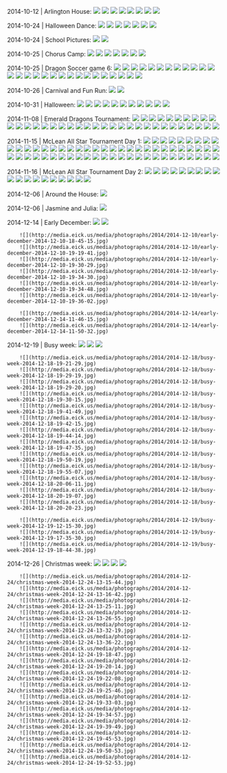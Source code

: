 
2014-10-12 | Arlington House:
		![](http://media.eick.us/media/photographs/2014/2014-10-12/arlington-house-2014-10-12-13-33-07.jpg)
		![](http://media.eick.us/media/photographs/2014/2014-10-12/arlington-house-2014-10-12-13-45-32.jpg)
		![](http://media.eick.us/media/photographs/2014/2014-10-12/arlington-house-2014-10-12-13-56-30.jpg)
		![](http://media.eick.us/media/photographs/2014/2014-10-12/arlington-house-2014-10-12-14-29-45.jpg)
		![](http://media.eick.us/media/photographs/2014/2014-10-12/arlington-house-2014-10-12-14-34-41.jpg)
		![](http://media.eick.us/media/photographs/2014/2014-10-12/arlington-house-2014-10-12-14-48-08.jpg)
		![](http://media.eick.us/media/photographs/2014/2014-10-12/arlington-house-2014-10-12-14-55-13.jpg)
		![](http://media.eick.us/media/photographs/2014/2014-10-12/arlington-house-2014-10-12-15-04-14.jpg)

2014-10-24 | Halloween Dance:
		![](http://media.eick.us/media/photographs/2014/2014-10-24/halloween-dance-2014-10-24-16-54-50.jpg)
		![](http://media.eick.us/media/photographs/2014/2014-10-24/halloween-dance-2014-10-24-16-55-25.jpg)
		![](http://media.eick.us/media/photographs/2014/2014-10-24/halloween-dance-2014-10-24-17-47-31.jpg)
		![](http://media.eick.us/media/photographs/2014/2014-10-24/halloween-dance-2014-10-24-17-47-56.jpg)
		![](http://media.eick.us/media/photographs/2014/2014-10-24/halloween-dance-2014-10-24-17-47-561.jpg)
		![](http://media.eick.us/media/photographs/2014/2014-10-24/halloween-dance-2014-10-24-18-36-54.jpg)
		![](http://media.eick.us/media/photographs/2014/2014-10-24/halloween-dance-2014-10-24-18-44-48.jpg)

2014-10-24 | School Pictures:
		![](http://media.eick.us/media/photographs/2014/2014-10-24/school-pictures-2014-10-24-18-21-52.jpg)
		![](http://media.eick.us/media/photographs/2014/2014-10-24/school-pictures-2014-10-24-18-22-40.jpg)

2014-10-25 | Chorus Camp:
		![](http://media.eick.us/media/photographs/2014/2014-10-25/chorus-camp-2014-10-25-14-45-17.jpg)
		![](http://media.eick.us/media/photographs/2014/2014-10-25/chorus-camp-2014-10-25-14-47-10.jpg)
		![](http://media.eick.us/media/photographs/2014/2014-10-25/chorus-camp-2014-10-25-14-50-06.jpg)
		![](http://media.eick.us/media/photographs/2014/2014-10-25/chorus-camp-2014-10-25-14-52-47.jpg)
		![](http://media.eick.us/media/photographs/2014/2014-10-25/chorus-camp-2014-10-25-14-53-32.jpg)
		![](http://media.eick.us/media/photographs/2014/2014-10-25/chorus-camp-2014-10-25-14-57-07.jpg)
		![](http://media.eick.us/media/photographs/2014/2014-10-25/chorus-camp-2014-10-25-14-58-01.jpg)

2014-10-25 | Dragon Soccer game 6:
		![](http://media.eick.us/media/photographs/2014/2014-10-25/dragon-soccer-2014-10-25-11-49-18.jpg)
		![](http://media.eick.us/media/photographs/2014/2014-10-25/dragon-soccer-2014-10-25-11-50-34.jpg)
		![](http://media.eick.us/media/photographs/2014/2014-10-25/dragon-soccer-2014-10-25-11-51-00.jpg)
		![](http://media.eick.us/media/photographs/2014/2014-10-25/dragon-soccer-2014-10-25-11-54-20.jpg)
		![](http://media.eick.us/media/photographs/2014/2014-10-25/dragon-soccer-2014-10-25-11-55-04.jpg)
		![](http://media.eick.us/media/photographs/2014/2014-10-25/dragon-soccer-2014-10-25-11-56-25.jpg)
		![](http://media.eick.us/media/photographs/2014/2014-10-25/dragon-soccer-2014-10-25-11-59-22.jpg)
		![](http://media.eick.us/media/photographs/2014/2014-10-25/dragon-soccer-2014-10-25-12-02-27-version2.jpg)
		![](http://media.eick.us/media/photographs/2014/2014-10-25/dragon-soccer-2014-10-25-12-03-31.jpg)
		![](http://media.eick.us/media/photographs/2014/2014-10-25/dragon-soccer-2014-10-25-12-10-10.jpg)
		![](http://media.eick.us/media/photographs/2014/2014-10-25/dragon-soccer-2014-10-25-12-20-02.jpg)
		![](http://media.eick.us/media/photographs/2014/2014-10-25/dragon-soccer-2014-10-25-12-20-58-version2.jpg)
		![](http://media.eick.us/media/photographs/2014/2014-10-25/dragon-soccer-2014-10-25-12-23-33.jpg)
		![](http://media.eick.us/media/photographs/2014/2014-10-25/dragon-soccer-2014-10-25-12-24-34.jpg)
		![](http://media.eick.us/media/photographs/2014/2014-10-25/dragon-soccer-2014-10-25-12-24-38.jpg)
		![](http://media.eick.us/media/photographs/2014/2014-10-25/dragon-soccer-2014-10-25-12-26-51.jpg)
		![](http://media.eick.us/media/photographs/2014/2014-10-25/dragon-soccer-2014-10-25-12-28-07.jpg)
		![](http://media.eick.us/media/photographs/2014/2014-10-25/dragon-soccer-2014-10-25-12-28-45.jpg)
		![](http://media.eick.us/media/photographs/2014/2014-10-25/dragon-soccer-2014-10-25-12-28-52-version2.jpg)
		![](http://media.eick.us/media/photographs/2014/2014-10-25/dragon-soccer-2014-10-25-12-30-09.jpg)
		![](http://media.eick.us/media/photographs/2014/2014-10-25/dragon-soccer-2014-10-25-12-30-13.jpg)
		![](http://media.eick.us/media/photographs/2014/2014-10-25/dragon-soccer-2014-10-25-12-30-45.jpg)
		![](http://media.eick.us/media/photographs/2014/2014-10-25/dragon-soccer-2014-10-25-12-31-05-version2.jpg)
		![](http://media.eick.us/media/photographs/2014/2014-10-25/dragon-soccer-2014-10-25-12-35-49.jpg)
		![](http://media.eick.us/media/photographs/2014/2014-10-25/dragon-soccer-2014-10-25-12-40-54.jpg)
		![](http://media.eick.us/media/photographs/2014/2014-10-25/dragon-soccer-2014-10-25-12-55-16.jpg)
		![](http://media.eick.us/media/photographs/2014/2014-10-25/dragon-soccer-2014-10-25-12-55-21.jpg)
		![](http://media.eick.us/media/photographs/2014/2014-10-25/dragon-soccer-2014-10-25-12-55-38-version2.jpg)

2014-10-26 | Carnival and Fun Run:
		![](http://media.eick.us/media/photographs/2014/2014-10-26/carnival-fun-run-2014-10-26-20-28-16.jpg)
		![](http://media.eick.us/media/photographs/2014/2014-10-26/carnival-fun-run-2014-10-26-20-28-52.jpg)

2014-10-31 | Halloween:
		![](http://media.eick.us/media/photographs/2014/2014-10-31/halloween-2014-10-31-16-48-34.jpg)
		![](http://media.eick.us/media/photographs/2014/2014-10-31/halloween-2014-10-31-16-49-46.jpg)
		![](http://media.eick.us/media/photographs/2014/2014-10-31/halloween-2014-10-31-16-51-34.jpg)
		![](http://media.eick.us/media/photographs/2014/2014-10-31/halloween-2014-10-31-16-51-46.jpg)
		![](http://media.eick.us/media/photographs/2014/2014-10-31/halloween-2014-10-31-18-04-41.jpg)
		![](http://media.eick.us/media/photographs/2014/2014-10-31/halloween-2014-10-31-18-05-51.jpg)
		![](http://media.eick.us/media/photographs/2014/2014-10-31/halloween-2014-10-31-18-06-06.jpg)
		![](http://media.eick.us/media/photographs/2014/2014-10-31/halloween-2014-10-31-18-06-15.jpg)
		![](http://media.eick.us/media/photographs/2014/2014-10-31/halloween-2014-10-31-18-07-21.jpg)
		![](http://media.eick.us/media/photographs/2014/2014-10-31/halloween-2014-10-31-18-07-37.jpg)
		![](http://media.eick.us/media/photographs/2014/2014-10-31/halloween-2014-10-31-18-09-03.jpg)

2014-11-08 | Emerald Dragons Tournament:
		![](http://media.eick.us/media/photographs/2014/2014-11-08/emerald-dragons-tournament-2014-11-08-10-00-11.jpg)
		![](http://media.eick.us/media/photographs/2014/2014-11-08/emerald-dragons-tournament-2014-11-08-10-01-11.jpg)
		![](http://media.eick.us/media/photographs/2014/2014-11-08/emerald-dragons-tournament-2014-11-08-10-01-36.jpg)
		![](http://media.eick.us/media/photographs/2014/2014-11-08/emerald-dragons-tournament-2014-11-08-10-02-52.jpg)
		![](http://media.eick.us/media/photographs/2014/2014-11-08/emerald-dragons-tournament-2014-11-08-10-03-55.jpg)
		![](http://media.eick.us/media/photographs/2014/2014-11-08/emerald-dragons-tournament-2014-11-08-10-04-04.jpg)
		![](http://media.eick.us/media/photographs/2014/2014-11-08/emerald-dragons-tournament-2014-11-08-10-04-12.jpg)
		![](http://media.eick.us/media/photographs/2014/2014-11-08/emerald-dragons-tournament-2014-11-08-10-08-25.jpg)
		![](http://media.eick.us/media/photographs/2014/2014-11-08/emerald-dragons-tournament-2014-11-08-10-08-33.jpg)
		![](http://media.eick.us/media/photographs/2014/2014-11-08/emerald-dragons-tournament-2014-11-08-10-14-47.jpg)
		![](http://media.eick.us/media/photographs/2014/2014-11-08/emerald-dragons-tournament-2014-11-08-10-16-00.jpg)
		![](http://media.eick.us/media/photographs/2014/2014-11-08/emerald-dragons-tournament-2014-11-08-10-18-20.jpg)
		![](http://media.eick.us/media/photographs/2014/2014-11-08/emerald-dragons-tournament-2014-11-08-10-27-17.jpg)
		![](http://media.eick.us/media/photographs/2014/2014-11-08/emerald-dragons-tournament-2014-11-08-10-27-34.jpg)
		![](http://media.eick.us/media/photographs/2014/2014-11-08/emerald-dragons-tournament-2014-11-08-10-27-35.jpg)
		![](http://media.eick.us/media/photographs/2014/2014-11-08/emerald-dragons-tournament-2014-11-08-10-32-43.jpg)
		![](http://media.eick.us/media/photographs/2014/2014-11-08/emerald-dragons-tournament-2014-11-08-10-38-36.jpg)
		![](http://media.eick.us/media/photographs/2014/2014-11-08/emerald-dragons-tournament-2014-11-08-10-43-19.jpg)
		![](http://media.eick.us/media/photographs/2014/2014-11-08/emerald-dragons-tournament-2014-11-08-10-43-39.jpg)
		![](http://media.eick.us/media/photographs/2014/2014-11-08/emerald-dragons-tournament-2014-11-08-10-46-45.jpg)
		![](http://media.eick.us/media/photographs/2014/2014-11-08/emerald-dragons-tournament-2014-11-08-10-46-54.jpg)
		![](http://media.eick.us/media/photographs/2014/2014-11-08/emerald-dragons-tournament-2014-11-08-10-46-451.jpg)
		![](http://media.eick.us/media/photographs/2014/2014-11-08/emerald-dragons-tournament-2014-11-08-10-47-25.jpg)
		![](http://media.eick.us/media/photographs/2014/2014-11-08/emerald-dragons-tournament-2014-11-08-10-47-35.jpg)
		![](http://media.eick.us/media/photographs/2014/2014-11-08/emerald-dragons-tournament-2014-11-08-10-48-05.jpg)
		![](http://media.eick.us/media/photographs/2014/2014-11-08/emerald-dragons-tournament-2014-11-08-10-50-54.jpg)
		![](http://media.eick.us/media/photographs/2014/2014-11-08/emerald-dragons-tournament-2014-11-08-10-52-24.jpg)
		![](http://media.eick.us/media/photographs/2014/2014-11-08/emerald-dragons-tournament-2014-11-08-10-59-41.jpg)
		![](http://media.eick.us/media/photographs/2014/2014-11-08/emerald-dragons-tournament-2014-11-08-11-15-46.jpg)
		![](http://media.eick.us/media/photographs/2014/2014-11-08/emerald-dragons-tournament-2014-11-08-11-18-40.jpg)
		![](http://media.eick.us/media/photographs/2014/2014-11-08/emerald-dragons-tournament-2014-11-08-11-20-12.jpg)
		![](http://media.eick.us/media/photographs/2014/2014-11-08/emerald-dragons-tournament-2014-11-08-11-20-43.jpg)
		![](http://media.eick.us/media/photographs/2014/2014-11-08/emerald-dragons-tournament-2014-11-08-11-20-47.jpg)
		![](http://media.eick.us/media/photographs/2014/2014-11-08/emerald-dragons-tournament-2014-11-08-11-21-05.jpg)
		![](http://media.eick.us/media/photographs/2014/2014-11-08/emerald-dragons-tournament-2014-11-08-11-21-23.jpg)

2014-11-15 | McLean All Star Tournament Day 1:
		![](http://media.eick.us/media/photographs/2014/2014-11-15/mclean-all-star-day-one-2014-11-15-10-37-50.jpg)
		![](http://media.eick.us/media/photographs/2014/2014-11-15/mclean-all-star-day-one-2014-11-15-10-44-13.jpg)
		![](http://media.eick.us/media/photographs/2014/2014-11-15/mclean-all-star-day-one-2014-11-15-10-44-14.jpg)
		![](http://media.eick.us/media/photographs/2014/2014-11-15/mclean-all-star-day-one-2014-11-15-10-51-10.jpg)
		![](http://media.eick.us/media/photographs/2014/2014-11-15/mclean-all-star-day-one-2014-11-15-10-51-32.jpg)
		![](http://media.eick.us/media/photographs/2014/2014-11-15/mclean-all-star-day-one-2014-11-15-10-59-19.jpg)
		![](http://media.eick.us/media/photographs/2014/2014-11-15/mclean-all-star-day-one-2014-11-15-11-00-11.jpg)
		![](http://media.eick.us/media/photographs/2014/2014-11-15/mclean-all-star-day-one-2014-11-15-11-00-43.jpg)
		![](http://media.eick.us/media/photographs/2014/2014-11-15/mclean-all-star-day-one-2014-11-15-11-35-51.jpg)
		![](http://media.eick.us/media/photographs/2014/2014-11-15/mclean-all-star-day-one-2014-11-15-11-44-11.jpg)
		![](http://media.eick.us/media/photographs/2014/2014-11-15/mclean-all-star-day-one-2014-11-15-11-45-19.jpg)
		![](http://media.eick.us/media/photographs/2014/2014-11-15/mclean-all-star-day-one-2014-11-15-11-47-32.jpg)
		![](http://media.eick.us/media/photographs/2014/2014-11-15/mclean-all-star-day-one-2014-11-15-11-56-23.jpg)
		![](http://media.eick.us/media/photographs/2014/2014-11-15/mclean-all-star-day-one-2014-11-15-12-05-51.jpg)
		![](http://media.eick.us/media/photographs/2014/2014-11-15/mclean-all-star-day-one-2014-11-15-12-08-51.jpg)
		![](http://media.eick.us/media/photographs/2014/2014-11-15/mclean-all-star-day-one-2014-11-15-12-15-47.jpg)
		![](http://media.eick.us/media/photographs/2014/2014-11-15/mclean-all-star-day-one-2014-11-15-12-20-09.jpg)
		![](http://media.eick.us/media/photographs/2014/2014-11-15/mclean-all-star-day-one-2014-11-15-12-23-45.jpg)
		![](http://media.eick.us/media/photographs/2014/2014-11-15/mclean-all-star-day-one-2014-11-15-12-24-47.jpg)
		![](http://media.eick.us/media/photographs/2014/2014-11-15/mclean-all-star-day-one-2014-11-15-12-26-39.jpg)
		![](http://media.eick.us/media/photographs/2014/2014-11-15/mclean-all-star-day-one-2014-11-15-12-27-33.jpg)
		![](http://media.eick.us/media/photographs/2014/2014-11-15/mclean-all-star-day-one-2014-11-15-12-27-36.jpg)
		![](http://media.eick.us/media/photographs/2014/2014-11-15/mclean-all-star-day-one-2014-11-15-12-27-56.jpg)
		![](http://media.eick.us/media/photographs/2014/2014-11-15/mclean-all-star-day-one-2014-11-15-12-48-39.jpg)
		![](http://media.eick.us/media/photographs/2014/2014-11-15/mclean-all-star-day-one-2014-11-15-12-48-44.jpg)
		![](http://media.eick.us/media/photographs/2014/2014-11-15/mclean-all-star-day-one-2014-11-15-13-42-47.jpg)
		![](http://media.eick.us/media/photographs/2014/2014-11-15/mclean-all-star-day-one-2014-11-15-13-47-36.jpg)
		![](http://media.eick.us/media/photographs/2014/2014-11-15/mclean-all-star-day-one-2014-11-15-13-51-36.jpg)
		![](http://media.eick.us/media/photographs/2014/2014-11-15/mclean-all-star-day-one-2014-11-15-13-57-32.jpg)
		![](http://media.eick.us/media/photographs/2014/2014-11-15/mclean-all-star-day-one-2014-11-15-14-03-56.jpg)
		![](http://media.eick.us/media/photographs/2014/2014-11-15/mclean-all-star-day-one-2014-11-15-14-04-00.jpg)
		![](http://media.eick.us/media/photographs/2014/2014-11-15/mclean-all-star-day-one-2014-11-15-14-05-53.jpg)
		![](http://media.eick.us/media/photographs/2014/2014-11-15/mclean-all-star-day-one-2014-11-15-14-07-32.jpg)
		![](http://media.eick.us/media/photographs/2014/2014-11-15/mclean-all-star-day-one-2014-11-15-14-34-14.jpg)
		![](http://media.eick.us/media/photographs/2014/2014-11-15/mclean-all-star-day-one-2014-11-15-14-35-02.jpg)
		![](http://media.eick.us/media/photographs/2014/2014-11-15/mclean-all-star-day-one-2014-11-15-14-35-53.jpg)
		![](http://media.eick.us/media/photographs/2014/2014-11-15/mclean-all-star-day-one-2014-11-15-14-37-47.jpg)
		![](http://media.eick.us/media/photographs/2014/2014-11-15/mclean-all-star-day-one-2014-11-15-15-01-28.jpg)
		![](http://media.eick.us/media/photographs/2014/2014-11-15/mclean-all-star-day-one-2014-11-15-15-12-53.jpg)
		![](http://media.eick.us/media/photographs/2014/2014-11-15/mclean-all-star-day-one-2014-11-15-15-14-08.jpg)
		![](http://media.eick.us/media/photographs/2014/2014-11-15/mclean-all-star-day-one-2014-11-15-15-14-24.jpg)
		![](http://media.eick.us/media/photographs/2014/2014-11-15/mclean-all-star-day-one-2014-11-15-15-19-45.jpg)
		![](http://media.eick.us/media/photographs/2014/2014-11-15/mclean-all-star-day-one-2014-11-15-15-23-51.jpg)
		![](http://media.eick.us/media/photographs/2014/2014-11-15/mclean-all-star-day-one-2014-11-15-15-24-46.jpg)
		![](http://media.eick.us/media/photographs/2014/2014-11-15/mclean-all-star-day-one-2014-11-15-15-28-29.jpg)
		![](http://media.eick.us/media/photographs/2014/2014-11-15/mclean-all-star-day-one-2014-11-15-15-28-45.jpg)
		![](http://media.eick.us/media/photographs/2014/2014-11-15/mclean-all-star-day-one-2014-11-15-15-29-32.jpg)
		![](http://media.eick.us/media/photographs/2014/2014-11-15/mclean-all-star-day-one-2014-11-15-15-31-12.jpg)
		![](http://media.eick.us/media/photographs/2014/2014-11-15/mclean-all-star-day-one-2014-11-15-15-31-22.jpg)
		![](http://media.eick.us/media/photographs/2014/2014-11-15/mclean-all-star-day-one-2014-11-15-15-32-31.jpg)
		![](http://media.eick.us/media/photographs/2014/2014-11-15/mclean-all-star-day-one-2014-11-15-15-36-07.jpg)
		![](http://media.eick.us/media/photographs/2014/2014-11-15/mclean-all-star-day-one-2014-11-15-15-37-08.jpg)
		![](http://media.eick.us/media/photographs/2014/2014-11-15/mclean-all-star-day-one-2014-11-15-15-37-12.jpg)
		![](http://media.eick.us/media/photographs/2014/2014-11-15/mclean-all-star-day-one-2014-11-15-15-37-38.jpg)
		![](http://media.eick.us/media/photographs/2014/2014-11-15/mclean-all-star-day-one-2014-11-15-15-37-40.jpg)
		![](http://media.eick.us/media/photographs/2014/2014-11-15/mclean-all-star-day-one-2014-11-15-15-37-43.jpg)
		![](http://media.eick.us/media/photographs/2014/2014-11-15/mclean-all-star-day-one-2014-11-15-15-38-18.jpg)
		![](http://media.eick.us/media/photographs/2014/2014-11-15/mclean-all-star-day-one-2014-11-15-15-38-35.jpg)
		![](http://media.eick.us/media/photographs/2014/2014-11-15/mclean-all-star-day-one-2014-11-15-15-39-12.jpg)

2014-11-16 | McLean All Star Tournament Day 2:
		![](http://media.eick.us/media/photographs/2014/2014-11-16/mclean-all-star-day-two-2014-11-16-15-23-35.jpg)
		![](http://media.eick.us/media/photographs/2014/2014-11-16/mclean-all-star-day-two-2014-11-16-15-27-03.jpg)
		![](http://media.eick.us/media/photographs/2014/2014-11-16/mclean-all-star-day-two-2014-11-16-15-32-29.jpg)
		![](http://media.eick.us/media/photographs/2014/2014-11-16/mclean-all-star-day-two-2014-11-16-15-36-47.jpg)
		![](http://media.eick.us/media/photographs/2014/2014-11-16/mclean-all-star-day-two-2014-11-16-15-38-24.jpg)
		![](http://media.eick.us/media/photographs/2014/2014-11-16/mclean-all-star-day-two-2014-11-16-15-40-08.jpg)
		![](http://media.eick.us/media/photographs/2014/2014-11-16/mclean-all-star-day-two-2014-11-16-15-43-52.jpg)
		![](http://media.eick.us/media/photographs/2014/2014-11-16/mclean-all-star-day-two-2014-11-16-15-43-54.jpg)
		![](http://media.eick.us/media/photographs/2014/2014-11-16/mclean-all-star-day-two-2014-11-16-15-46-09.jpg)
		![](http://media.eick.us/media/photographs/2014/2014-11-16/mclean-all-star-day-two-2014-11-16-15-47-47.jpg)
		![](http://media.eick.us/media/photographs/2014/2014-11-16/mclean-all-star-day-two-2014-11-16-15-48-09.jpg)
		![](http://media.eick.us/media/photographs/2014/2014-11-16/mclean-all-star-day-two-2014-11-16-15-49-16.jpg)
		![](http://media.eick.us/media/photographs/2014/2014-11-16/mclean-all-star-day-two-2014-11-16-15-50-16.jpg)
		![](http://media.eick.us/media/photographs/2014/2014-11-16/mclean-all-star-day-two-2014-11-16-15-53-43.jpg)
		![](http://media.eick.us/media/photographs/2014/2014-11-16/mclean-all-star-day-two-2014-11-16-16-14-08.jpg)
		![](http://media.eick.us/media/photographs/2014/2014-11-16/mclean-all-star-day-two-2014-11-16-16-15-17.jpg)
		![](http://media.eick.us/media/photographs/2014/2014-11-16/mclean-all-star-day-two-2014-11-16-16-16-03.jpg)
		![](http://media.eick.us/media/photographs/2014/2014-11-16/mclean-all-star-day-two-2014-11-16-16-20-59.jpg)
		![](http://media.eick.us/media/photographs/2014/2014-11-16/mclean-all-star-day-two-2014-11-16-16-27-45.jpg)

2014-12-06 | Around the House:
		![](http://media.eick.us/media/photographs/2014/2014-12-05/around-the-house-2014-12-05-20-15-40.jpg)

2014-12-06 | Jasmine and Julia:
		![](http://media.eick.us/media/photographs/2014/2014-12-05/jasmine-and-julia-2014-12-05-17-46-44.jpg)

2014-12-14 | Early December:
		![](http://media.eick.us/media/photographs/2014/2014-12-07/early-december-2014-12-07-16-55-34.jpg)
		![](http://media.eick.us/media/photographs/2014/2014-12-07/early-december-2014-12-07-16-56-18.jpg)

		![](http://media.eick.us/media/photographs/2014/2014-12-10/early-december-2014-12-10-18-45-15.jpg)
		![](http://media.eick.us/media/photographs/2014/2014-12-10/early-december-2014-12-10-19-19-41.jpg)
		![](http://media.eick.us/media/photographs/2014/2014-12-10/early-december-2014-12-10-19-30-29.jpg)
		![](http://media.eick.us/media/photographs/2014/2014-12-10/early-december-2014-12-10-19-34-30.jpg)
		![](http://media.eick.us/media/photographs/2014/2014-12-10/early-december-2014-12-10-19-34-48.jpg)
		![](http://media.eick.us/media/photographs/2014/2014-12-10/early-december-2014-12-10-19-36-02.jpg)

		![](http://media.eick.us/media/photographs/2014/2014-12-14/early-december-2014-12-14-11-46-15.jpg)
		![](http://media.eick.us/media/photographs/2014/2014-12-14/early-december-2014-12-14-11-50-32.jpg)

2014-12-19 | Busy week:
		![](http://media.eick.us/media/photographs/2014/2014-12-17/busy-week-2014-12-17-18-58-40.jpg)
		![](http://media.eick.us/media/photographs/2014/2014-12-17/busy-week-2014-12-17-20-46-18.jpg)
		![](http://media.eick.us/media/photographs/2014/2014-12-17/busy-week-2014-12-17-20-46-33.jpg)

		![](http://media.eick.us/media/photographs/2014/2014-12-18/busy-week-2014-12-18-19-21-29.jpg)
		![](http://media.eick.us/media/photographs/2014/2014-12-18/busy-week-2014-12-18-19-29-19.jpg)
		![](http://media.eick.us/media/photographs/2014/2014-12-18/busy-week-2014-12-18-19-29-20.jpg)
		![](http://media.eick.us/media/photographs/2014/2014-12-18/busy-week-2014-12-18-19-30-15.jpg)
		![](http://media.eick.us/media/photographs/2014/2014-12-18/busy-week-2014-12-18-19-41-49.jpg)
		![](http://media.eick.us/media/photographs/2014/2014-12-18/busy-week-2014-12-18-19-42-15.jpg)
		![](http://media.eick.us/media/photographs/2014/2014-12-18/busy-week-2014-12-18-19-44-14.jpg)
		![](http://media.eick.us/media/photographs/2014/2014-12-18/busy-week-2014-12-18-19-47-35.jpg)
		![](http://media.eick.us/media/photographs/2014/2014-12-18/busy-week-2014-12-18-19-50-19.jpg)
		![](http://media.eick.us/media/photographs/2014/2014-12-18/busy-week-2014-12-18-19-55-07.jpg)
		![](http://media.eick.us/media/photographs/2014/2014-12-18/busy-week-2014-12-18-20-06-11.jpg)
		![](http://media.eick.us/media/photographs/2014/2014-12-18/busy-week-2014-12-18-20-19-07.jpg)
		![](http://media.eick.us/media/photographs/2014/2014-12-18/busy-week-2014-12-18-20-20-23.jpg)

		![](http://media.eick.us/media/photographs/2014/2014-12-19/busy-week-2014-12-19-12-15-30.jpg)
		![](http://media.eick.us/media/photographs/2014/2014-12-19/busy-week-2014-12-19-17-35-30.jpg)
		![](http://media.eick.us/media/photographs/2014/2014-12-19/busy-week-2014-12-19-18-44-38.jpg)

2014-12-26 | Christmas week:
		![](http://media.eick.us/media/photographs/2014/2014-12-21/christmas-week-2014-12-21-15-41-21.jpg)
		![](http://media.eick.us/media/photographs/2014/2014-12-21/christmas-week-2014-12-21-15-54-48.jpg)
		![](http://media.eick.us/media/photographs/2014/2014-12-21/christmas-week-2014-12-21-15-58-43.jpg)
		![](http://media.eick.us/media/photographs/2014/2014-12-21/christmas-week-2014-12-21-17-28-38.jpg)

		![](http://media.eick.us/media/photographs/2014/2014-12-24/christmas-week-2014-12-24-13-15-44.jpg)
		![](http://media.eick.us/media/photographs/2014/2014-12-24/christmas-week-2014-12-24-13-16-42.jpg)
		![](http://media.eick.us/media/photographs/2014/2014-12-24/christmas-week-2014-12-24-13-25-11.jpg)
		![](http://media.eick.us/media/photographs/2014/2014-12-24/christmas-week-2014-12-24-13-26-55.jpg)
		![](http://media.eick.us/media/photographs/2014/2014-12-24/christmas-week-2014-12-24-13-32-19.jpg)
		![](http://media.eick.us/media/photographs/2014/2014-12-24/christmas-week-2014-12-24-13-36-22.jpg)
		![](http://media.eick.us/media/photographs/2014/2014-12-24/christmas-week-2014-12-24-19-18-47.jpg)
		![](http://media.eick.us/media/photographs/2014/2014-12-24/christmas-week-2014-12-24-19-20-14.jpg)
		![](http://media.eick.us/media/photographs/2014/2014-12-24/christmas-week-2014-12-24-19-22-08.jpg)
		![](http://media.eick.us/media/photographs/2014/2014-12-24/christmas-week-2014-12-24-19-25-46.jpg)
		![](http://media.eick.us/media/photographs/2014/2014-12-24/christmas-week-2014-12-24-19-33-03.jpg)
		![](http://media.eick.us/media/photographs/2014/2014-12-24/christmas-week-2014-12-24-19-34-57.jpg)
		![](http://media.eick.us/media/photographs/2014/2014-12-24/christmas-week-2014-12-24-19-39-49.jpg)
		![](http://media.eick.us/media/photographs/2014/2014-12-24/christmas-week-2014-12-24-19-45-53.jpg)
		![](http://media.eick.us/media/photographs/2014/2014-12-24/christmas-week-2014-12-24-19-50-53.jpg)
		![](http://media.eick.us/media/photographs/2014/2014-12-24/christmas-week-2014-12-24-19-52-53.jpg)
